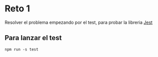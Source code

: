 # Reto 1
Resolver el problema empezando por el test, para probar la libreria [Jest](https://jestjs.io/)

## Para lanzar el test
```
npm run -s test
```